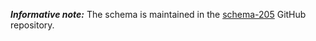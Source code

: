 ***Informative note:*** The schema is maintained in the [schema-205](https://github.com/open205/schema-205) GitHub repository.